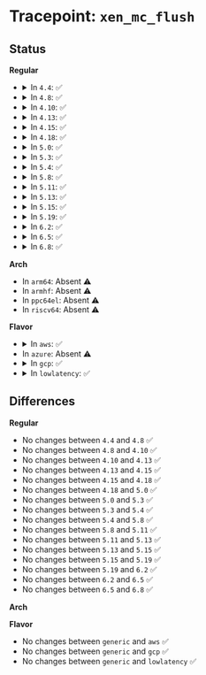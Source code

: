 # Tracepoint: <code>xen_mc_flush</code>

## Status
<b>Regular</b>
<ul>
<li>
<details>
<summary>In <code>4.4</code>: ✅</summary>

Event:

```c
struct trace_event_raw_xen_mc_flush {
    struct trace_entry ent;
    unsigned int mcidx;
    unsigned int argidx;
    unsigned int cbidx;
    char __data[0];
};
```
Function:

```c
void trace_event_raw_event_xen_mc_flush(void *__data, unsigned int mcidx, unsigned int argidx, unsigned int cbidx);
```
</details>
</li>
<li>
<details>
<summary>In <code>4.8</code>: ✅</summary>

Event:

```c
struct trace_event_raw_xen_mc_flush {
    struct trace_entry ent;
    unsigned int mcidx;
    unsigned int argidx;
    unsigned int cbidx;
    char __data[0];
};
```
Function:

```c
void trace_event_raw_event_xen_mc_flush(void *__data, unsigned int mcidx, unsigned int argidx, unsigned int cbidx);
```
</details>
</li>
<li>
<details>
<summary>In <code>4.10</code>: ✅</summary>

Event:

```c
struct trace_event_raw_xen_mc_flush {
    struct trace_entry ent;
    unsigned int mcidx;
    unsigned int argidx;
    unsigned int cbidx;
    char __data[0];
};
```
Function:

```c
void trace_event_raw_event_xen_mc_flush(void *__data, unsigned int mcidx, unsigned int argidx, unsigned int cbidx);
```
</details>
</li>
<li>
<details>
<summary>In <code>4.13</code>: ✅</summary>

Event:

```c
struct trace_event_raw_xen_mc_flush {
    struct trace_entry ent;
    unsigned int mcidx;
    unsigned int argidx;
    unsigned int cbidx;
    char __data[0];
};
```
Function:

```c
void trace_event_raw_event_xen_mc_flush(void *__data, unsigned int mcidx, unsigned int argidx, unsigned int cbidx);
```
</details>
</li>
<li>
<details>
<summary>In <code>4.15</code>: ✅</summary>

Event:

```c
struct trace_event_raw_xen_mc_flush {
    struct trace_entry ent;
    unsigned int mcidx;
    unsigned int argidx;
    unsigned int cbidx;
    char __data[0];
};
```
Function:

```c
void trace_event_raw_event_xen_mc_flush(void *__data, unsigned int mcidx, unsigned int argidx, unsigned int cbidx);
```
</details>
</li>
<li>
<details>
<summary>In <code>4.18</code>: ✅</summary>

Event:

```c
struct trace_event_raw_xen_mc_flush {
    struct trace_entry ent;
    unsigned int mcidx;
    unsigned int argidx;
    unsigned int cbidx;
    char __data[0];
};
```
Function:

```c
void trace_event_raw_event_xen_mc_flush(void *__data, unsigned int mcidx, unsigned int argidx, unsigned int cbidx);
```
</details>
</li>
<li>
<details>
<summary>In <code>5.0</code>: ✅</summary>

Event:

```c
struct trace_event_raw_xen_mc_flush {
    struct trace_entry ent;
    unsigned int mcidx;
    unsigned int argidx;
    unsigned int cbidx;
    char __data[0];
};
```
Function:

```c
void trace_event_raw_event_xen_mc_flush(void *__data, unsigned int mcidx, unsigned int argidx, unsigned int cbidx);
```
</details>
</li>
<li>
<details>
<summary>In <code>5.3</code>: ✅</summary>

Event:

```c
struct trace_event_raw_xen_mc_flush {
    struct trace_entry ent;
    unsigned int mcidx;
    unsigned int argidx;
    unsigned int cbidx;
    char __data[0];
};
```
Function:

```c
void trace_event_raw_event_xen_mc_flush(void *__data, unsigned int mcidx, unsigned int argidx, unsigned int cbidx);
```
</details>
</li>
<li>
<details>
<summary>In <code>5.4</code>: ✅</summary>

Event:

```c
struct trace_event_raw_xen_mc_flush {
    struct trace_entry ent;
    unsigned int mcidx;
    unsigned int argidx;
    unsigned int cbidx;
    char __data[0];
};
```
Function:

```c
void trace_event_raw_event_xen_mc_flush(void *__data, unsigned int mcidx, unsigned int argidx, unsigned int cbidx);
```
</details>
</li>
<li>
<details>
<summary>In <code>5.8</code>: ✅</summary>

Event:

```c
struct trace_event_raw_xen_mc_flush {
    struct trace_entry ent;
    unsigned int mcidx;
    unsigned int argidx;
    unsigned int cbidx;
    char __data[0];
};
```
Function:

```c
void trace_event_raw_event_xen_mc_flush(void *__data, unsigned int mcidx, unsigned int argidx, unsigned int cbidx);
```
</details>
</li>
<li>
<details>
<summary>In <code>5.11</code>: ✅</summary>

Event:

```c
struct trace_event_raw_xen_mc_flush {
    struct trace_entry ent;
    unsigned int mcidx;
    unsigned int argidx;
    unsigned int cbidx;
    char __data[0];
};
```
Function:

```c
void trace_event_raw_event_xen_mc_flush(void *__data, unsigned int mcidx, unsigned int argidx, unsigned int cbidx);
```
</details>
</li>
<li>
<details>
<summary>In <code>5.13</code>: ✅</summary>

Event:

```c
struct trace_event_raw_xen_mc_flush {
    struct trace_entry ent;
    unsigned int mcidx;
    unsigned int argidx;
    unsigned int cbidx;
    char __data[0];
};
```
Function:

```c
void trace_event_raw_event_xen_mc_flush(void *__data, unsigned int mcidx, unsigned int argidx, unsigned int cbidx);
```
</details>
</li>
<li>
<details>
<summary>In <code>5.15</code>: ✅</summary>

Event:

```c
struct trace_event_raw_xen_mc_flush {
    struct trace_entry ent;
    unsigned int mcidx;
    unsigned int argidx;
    unsigned int cbidx;
    char __data[0];
};
```
Function:

```c
void trace_event_raw_event_xen_mc_flush(void *__data, unsigned int mcidx, unsigned int argidx, unsigned int cbidx);
```
</details>
</li>
<li>
<details>
<summary>In <code>5.19</code>: ✅</summary>

Event:

```c
struct trace_event_raw_xen_mc_flush {
    struct trace_entry ent;
    unsigned int mcidx;
    unsigned int argidx;
    unsigned int cbidx;
    char __data[0];
};
```
Function:

```c
void trace_event_raw_event_xen_mc_flush(void *__data, unsigned int mcidx, unsigned int argidx, unsigned int cbidx);
```
</details>
</li>
<li>
<details>
<summary>In <code>6.2</code>: ✅</summary>

Event:

```c
struct trace_event_raw_xen_mc_flush {
    struct trace_entry ent;
    unsigned int mcidx;
    unsigned int argidx;
    unsigned int cbidx;
    char __data[0];
};
```
Function:

```c
void trace_event_raw_event_xen_mc_flush(void *__data, unsigned int mcidx, unsigned int argidx, unsigned int cbidx);
```
</details>
</li>
<li>
<details>
<summary>In <code>6.5</code>: ✅</summary>

Event:

```c
struct trace_event_raw_xen_mc_flush {
    struct trace_entry ent;
    unsigned int mcidx;
    unsigned int argidx;
    unsigned int cbidx;
    char __data[0];
};
```
Function:

```c
void trace_event_raw_event_xen_mc_flush(void *__data, unsigned int mcidx, unsigned int argidx, unsigned int cbidx);
```
</details>
</li>
<li>
<details>
<summary>In <code>6.8</code>: ✅</summary>

Event:

```c
struct trace_event_raw_xen_mc_flush {
    struct trace_entry ent;
    unsigned int mcidx;
    unsigned int argidx;
    unsigned int cbidx;
    char __data[0];
};
```
Function:

```c
void trace_event_raw_event_xen_mc_flush(void *__data, unsigned int mcidx, unsigned int argidx, unsigned int cbidx);
```
</details>
</li>
</ul>
<b>Arch</b>
<ul>
<li>
In <code>arm64</code>: Absent ⚠️
</li>
<li>
In <code>armhf</code>: Absent ⚠️
</li>
<li>
In <code>ppc64el</code>: Absent ⚠️
</li>
<li>
In <code>riscv64</code>: Absent ⚠️
</li>
</ul>
<b>Flavor</b>
<ul>
<li>
<details>
<summary>In <code>aws</code>: ✅</summary>

Event:

```c
struct trace_event_raw_xen_mc_flush {
    struct trace_entry ent;
    unsigned int mcidx;
    unsigned int argidx;
    unsigned int cbidx;
    char __data[0];
};
```
Function:

```c
void trace_event_raw_event_xen_mc_flush(void *__data, unsigned int mcidx, unsigned int argidx, unsigned int cbidx);
```
</details>
</li>
<li>
In <code>azure</code>: Absent ⚠️
</li>
<li>
<details>
<summary>In <code>gcp</code>: ✅</summary>

Event:

```c
struct trace_event_raw_xen_mc_flush {
    struct trace_entry ent;
    unsigned int mcidx;
    unsigned int argidx;
    unsigned int cbidx;
    char __data[0];
};
```
Function:

```c
void trace_event_raw_event_xen_mc_flush(void *__data, unsigned int mcidx, unsigned int argidx, unsigned int cbidx);
```
</details>
</li>
<li>
<details>
<summary>In <code>lowlatency</code>: ✅</summary>

Event:

```c
struct trace_event_raw_xen_mc_flush {
    struct trace_entry ent;
    unsigned int mcidx;
    unsigned int argidx;
    unsigned int cbidx;
    char __data[0];
};
```
Function:

```c
void trace_event_raw_event_xen_mc_flush(void *__data, unsigned int mcidx, unsigned int argidx, unsigned int cbidx);
```
</details>
</li>
</ul>

## Differences
<b>Regular</b>
<ul>
<li>
No changes between <code>4.4</code> and <code>4.8</code> ✅
</li>
<li>
No changes between <code>4.8</code> and <code>4.10</code> ✅
</li>
<li>
No changes between <code>4.10</code> and <code>4.13</code> ✅
</li>
<li>
No changes between <code>4.13</code> and <code>4.15</code> ✅
</li>
<li>
No changes between <code>4.15</code> and <code>4.18</code> ✅
</li>
<li>
No changes between <code>4.18</code> and <code>5.0</code> ✅
</li>
<li>
No changes between <code>5.0</code> and <code>5.3</code> ✅
</li>
<li>
No changes between <code>5.3</code> and <code>5.4</code> ✅
</li>
<li>
No changes between <code>5.4</code> and <code>5.8</code> ✅
</li>
<li>
No changes between <code>5.8</code> and <code>5.11</code> ✅
</li>
<li>
No changes between <code>5.11</code> and <code>5.13</code> ✅
</li>
<li>
No changes between <code>5.13</code> and <code>5.15</code> ✅
</li>
<li>
No changes between <code>5.15</code> and <code>5.19</code> ✅
</li>
<li>
No changes between <code>5.19</code> and <code>6.2</code> ✅
</li>
<li>
No changes between <code>6.2</code> and <code>6.5</code> ✅
</li>
<li>
No changes between <code>6.5</code> and <code>6.8</code> ✅
</li>
</ul>
<b>Arch</b>
<ul>
</ul>
<b>Flavor</b>
<ul>
<li>
No changes between <code>generic</code> and <code>aws</code> ✅
</li>
<li>
No changes between <code>generic</code> and <code>gcp</code> ✅
</li>
<li>
No changes between <code>generic</code> and <code>lowlatency</code> ✅
</li>
</ul>
